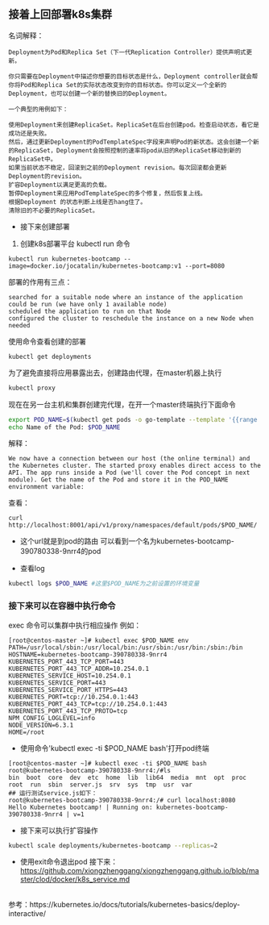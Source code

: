 ## 接着上回部署k8s集群
名词解释：
```
Deployment为Pod和Replica Set（下一代Replication Controller）提供声明式更新。

你只需要在Deployment中描述你想要的目标状态是什么，Deployment controller就会帮你将Pod和Replica Set的实际状态改变到你的目标状态。你可以定义一个全新的Deployment，也可以创建一个新的替换旧的Deployment。

一个典型的用例如下：

使用Deployment来创建ReplicaSet。ReplicaSet在后台创建pod。检查启动状态，看它是成功还是失败。
然后，通过更新Deployment的PodTemplateSpec字段来声明Pod的新状态。这会创建一个新的ReplicaSet，Deployment会按照控制的速率将pod从旧的ReplicaSet移动到新的ReplicaSet中。
如果当前状态不稳定，回滚到之前的Deployment revision。每次回滚都会更新Deployment的revision。
扩容Deployment以满足更高的负载。
暂停Deployment来应用PodTemplateSpec的多个修复，然后恢复上线。
根据Deployment 的状态判断上线是否hang住了。
清除旧的不必要的ReplicaSet。
```
* 接下来创建部署
1. 创建k8s部署平台 kubectl run 命令
```
kubectl run kubernetes-bootcamp --image=docker.io/jocatalin/kubernetes-bootcamp:v1 --port=8080
```
部署的作用有三点：
```
searched for a suitable node where an instance of the application could be run (we have only 1 available node)
scheduled the application to run on that Node
configured the cluster to reschedule the instance on a new Node when needed
```
使用命令查看创建的部署
 ```
kubectl get deployments
```
为了避免直接将应用暴露出去，创建路由代理，在master机器上执行
```sh
kubectl proxy
```
现在在另一台主机和集群创建完代理，在开一个master终端执行下面命令
```sh
export POD_NAME=$(kubectl get pods -o go-template --template '{{range .items}}{{.metadata.name}}{{"\n"}}{{end}}')
echo Name of the Pod: $POD_NAME
```
解释：
```
We now have a connection between our host (the online terminal) and the Kubernetes cluster. The started proxy enables direct access to the API. The app runs inside a Pod (we'll cover the Pod concept in next module). Get the name of the Pod and store it in the POD_NAME environment variable:
```
查看：
```
curl http://localhost:8001/api/v1/proxy/namespaces/default/pods/$POD_NAME/
```
* 这个url就是到pod的路由 可以看到一个名为kubernetes-bootcamp-390780338-9nrr4的pod

* 查看log
```sh
kubectl logs $POD_NAME #这里$POD_NAME为之前设置的环境变量
```
### 接下来可以在容器中执行命令
exec 命令可以集群中执行相应操作
例如：
```
[root@centos-master ~]# kubectl exec $POD_NAME env
PATH=/usr/local/sbin:/usr/local/bin:/usr/sbin:/usr/bin:/sbin:/bin
HOSTNAME=kubernetes-bootcamp-390780338-9nrr4
KUBERNETES_PORT_443_TCP_PORT=443
KUBERNETES_PORT_443_TCP_ADDR=10.254.0.1
KUBERNETES_SERVICE_HOST=10.254.0.1
KUBERNETES_SERVICE_PORT=443
KUBERNETES_SERVICE_PORT_HTTPS=443
KUBERNETES_PORT=tcp://10.254.0.1:443
KUBERNETES_PORT_443_TCP=tcp://10.254.0.1:443
KUBERNETES_PORT_443_TCP_PROTO=tcp
NPM_CONFIG_LOGLEVEL=info
NODE_VERSION=6.3.1
HOME=/root
```
* 使用命令'kubectl exec -ti $POD_NAME bash'打开pod终端
```
[root@centos-master ~]# kubectl exec -ti $POD_NAME bash
root@kubernetes-bootcamp-390780338-9nrr4:/#ls
bin  boot  core  dev  etc  home  lib  lib64  media  mnt  opt  proc  root  run  sbin  server.js	srv  sys  tmp  usr  var
## 运行测试service.js如下：
root@kubernetes-bootcamp-390780338-9nrr4:/# curl localhost:8080
Hello Kubernetes bootcamp! | Running on: kubernetes-bootcamp-390780338-9nrr4 | v=1
```
* 接下来可以执行扩容操作
```sh
kubectl scale deployments/kubernetes-bootcamp --replicas=2
```
* 使用exit命令退出pod
接下来：https://github.com/xiongzhenggang/xiongzhenggang.github.io/blob/master/clod/docker/k8s_service.md
</br>
参考：https://kubernetes.io/docs/tutorials/kubernetes-basics/deploy-interactive/
